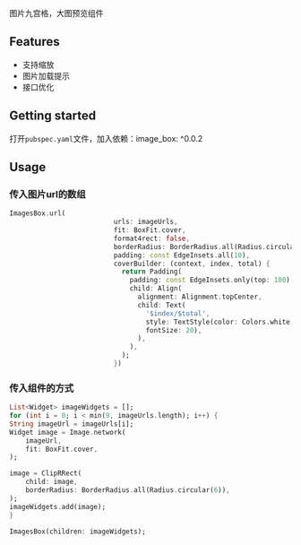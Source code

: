 <!-- 
This README describes the package. If you publish this package to pub.dev,
this README's contents appear on the landing page for your package.

For information about how to write a good package README, see the guide for
[writing package pages](https://dart.dev/guides/libraries/writing-package-pages). 

For general information about developing packages, see the Dart guide for
[creating packages](https://dart.dev/guides/libraries/create-library-packages)
and the Flutter guide for
[developing packages and plugins](https://flutter.dev/developing-packages). 
-->

图片九宫格，大图预览组件

## Features

* 支持缩放
* 图片加载提示
* 接口优化

## Getting started

打开`pubspec.yaml`文件，加入依赖：image_box: ^0.0.2

## Usage

### 传入图片url的数组
```dart
ImagesBox.url(
                          urls: imageUrls,
                          fit: BoxFit.cover,
                          format4rect: false,
                          borderRadius: BorderRadius.all(Radius.circular(8)),
                          padding: const EdgeInsets.all(10),
                          coverBuilder: (context, index, total) {
                            return Padding(
                              padding: const EdgeInsets.only(top: 100),
                              child: Align(
                                alignment: Alignment.topCenter,
                                child: Text(
                                  '$index/$total',
                                  style: TextStyle(color: Colors.white,
                                  fontSize: 20),
                                ),
                              ),
                            );
                          })
```

### 传入组件的方式
```dart
List<Widget> imageWidgets = [];
for (int i = 0; i < min(9, imageUrls.length); i++) {
String imageUrl = imageUrls[i];
Widget image = Image.network(
    imageUrl,
    fit: BoxFit.cover,
);

image = ClipRRect(
    child: image,
    borderRadius: BorderRadius.all(Radius.circular(6)),
);
imageWidgets.add(image);
}

ImagesBox(children: imageWidgets);
```
